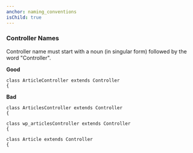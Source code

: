 ```yaml
---
anchor: naming_conventions
isChild: true
---
```


### Controller Names

Controller name must start with a noun (in singular form) followed by the word "Controller".

**Good** 

```
class ArticleController extends Controller
{
```

**Bad**

```
class ArticlesController extends Controller
{
```

```
class wp_articlesController extends Controller
{
```

```
class Article extends Controller
{
```

